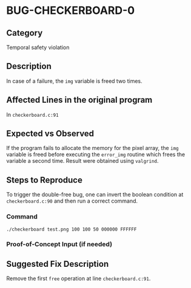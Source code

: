 # BUG-CHECKERBOARD-0
## Category
Temporal safety violation

## Description
In case of a failure, the `img` variable is freed two times.

## Affected Lines in the original program
In `checkerboard.c:91`

## Expected vs Observed
If the program fails to allocate the memory for the pixel array, the `img` variable is freed before executing the `error_img` routine which frees the variable a second time. Result were obtained using `valgrind`.

## Steps to Reproduce

To trigger the double-free bug, one can invert the boolean condition at `checkerboard.c:90` and then run a correct command.

### Command

```
./checkerboard test.png 100 100 50 000000 FFFFFF
```

### Proof-of-Concept Input (if needed)

## Suggested Fix Description
Remove the first `free` operation at line `checkerboard.c:91`.